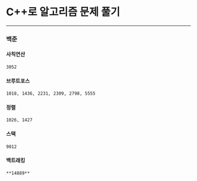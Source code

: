 # C++로 알고리즘 문제 풀기

---

### 백준

#### 사칙연산

```
3052
```

#### 브루트포스

```
1018, 1436, 2231, 2309, 2798, 5555
```

#### 정렬

```
1026, 1427
```

#### 스택

```
9012
```

#### 백트래킹

```
**14889**
```
